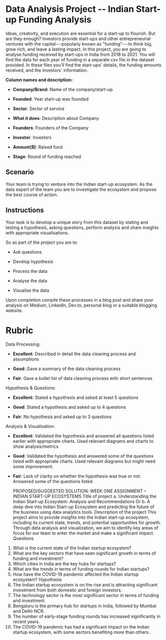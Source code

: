 # Data Analysis Project -- Indian Start-up Funding Analysis

Ideas, creativity, and execution are essential for a start-up to
flourish. But are they enough? Investors provide start-ups and other
entrepreneurial ventures with the capital---popularly known as
\"funding\"---to think big, grow rich, and leave a lasting impact. In
this project, you are going to analyse funding received by start-ups in
India from 2018 to 2021. You will find the data for each year of funding
in a separate csv file in the dataset provided. In these files you\'ll
find the start-ups' details, the funding amounts received, and the
investors\' information.

**Column names and description:**

-   **Company/Brand**: Name of the company/start-up

-   **Founded**: Year start-up was founded

-   **Sector**: Sector of service

-   **What it does**: Description about Company

-   **Founders**: Founders of the Company

-   **Investor**: Investors

-   **Amount(\$)**: Raised fund

-   **Stage**: Round of funding reached

## Scenario 

Your team is trying to venture into the Indian start-up ecosystem. As the 
data expert of the team you are to investigate the ecosystem and propose 
the best course of action. 

## Instructions

Your task is to develop a unique story from this dataset by stating and
testing a hypothesis, asking questions, perform analysis and share
insights with appropriate visualisations.

So as part of the project you are to:

-   Ask questions

-   Develop hypothesis

-   Process the data

-   Analyse the data

-   Visualise the data

Upon completion compile these processes in a blog post and share your
analysis on Medium, LinkedIn, Dev.to, personal blog or a suitable
blogging website.

# Rubric

Data Processing:

-   **Excellent**: Described in detail the data cleaning process and
    assumptions

-   **Good**: Gave a summary of the data cleaning process

-   **Fair**: Gave a bullet list of data cleaning process with short
    sentences

Hypothesis & Questions:

-   **Excellent**: Stated a hypothesis and asked at least 5 questions

-   **Good**: Stated a hypothesis and asked up to 4 questions

-   **Fair**: No hypothesis and asked up to 3 questions

Analysis & Visualisation:

-   **Excellent**: Validated the hypothesis and answered all questions
    listed earlier with appropriate charts. Used relevant diagrams and
    charts to show analysis/metrics

-   **Good**: Validated the hypothesis and answered some of the
    questions listed with appropriate charts. Used relevant diagrams but
    might need some improvement.

-   **Fair**: Lack of clarity on whether the hypothesis was true or not.
    Answered some of the questions listed.

    PROPOSED/SUGGESTED SOLUTION: WEEK ONE ASSIGNMENT – INDIAN START-UP ECOSYSTEMS
Title of project
a.	Understanding the Indian Start-up Ecosystem: Analysis and Recommendations
Or 
b.	A deep dive into Indian Start-up Ecosystem and predicting the future of the business using data analytics tools.
Description of the project
 This project aims to provide insights into the Indian start-up ecosystem, including its current state, trends, and potential opportunities for growth. Through data analysis and visualization, we aim to identify key areas of focus for our team to enter the market and make a significant impact.
Questions
1.	What is the current state of the Indian startup ecosystem?
2.	What are the key sectors that have seen significant growth in terms of funding and investment?
3.	Which cities in India are the key hubs for startups?
4.	What are the trends in terms of funding rounds for Indian startups?
5.	How have the COVID-19 pandemic affected the Indian startup ecosystem?
Hypothesis
1.	The Indian startup ecosystem is on the rise and is attracting significant investment from both domestic and foreign investors.
2.	The technology sector is the most significant sector in terms of funding and investment.
3.	Bengaluru is the primary hub for startups in India, followed by Mumbai and Delhi-NCR.
4.	The number of early-stage funding rounds has increased significantly in recent years.
5.	The COVID-19 pandemic has had a significant impact on the Indian startup ecosystem, with some sectors benefiting more than others..

